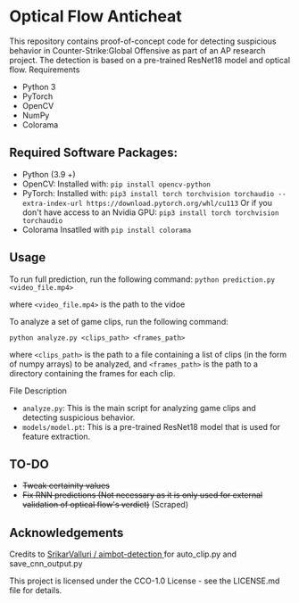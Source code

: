 # Optical Flow Anticheat
This repository contains proof-of-concept code for detecting suspicious behavior in Counter-Strike:Global Offensive as part of an AP research project. The detection is based on a pre-trained ResNet18 model and optical flow.
Requirements
- Python 3
- PyTorch
- OpenCV
- NumPy
- Colorama

## Required Software Packages:
- Python (3.9 +) 
- OpenCV:
Installed with: `pip install opencv-python`
- PyTorch:
Installed with: `pip3 install torch torchvision torchaudio --extra-index-url https://download.pytorch.org/whl/cu113`
Or if you don't have access to an Nvidia GPU: `pip3 install torch torchvision torchaudio`
- Colorama
Insatlled with `pip install colorama`

## Usage
To run full prediction, run the following command:
```python prediction.py <video_file.mp4>```

where `<video_file.mp4>` is the path to the vidoe

To analyze a set of game clips, run the following command:

```python analyze.py <clips_path> <frames_path>```

where `<clips_path>` is the path to a file containing a list of clips (in the form of numpy arrays) to be analyzed, and `<frames_path>` is the path to a directory containing the frames for each clip.

File Description
-  `analyze.py`: This is the main script for analyzing game clips and detecting suspicious behavior.
- `models/model.pt`: This is a pre-trained ResNet18 model that is used for feature extraction.


## TO-DO
- ~~Tweak certainity values~~
- ~~Fix RNN predictions (Not necessary as it is only used for external validation of optical flow's verdict)~~ (Scraped)

## Acknowledgements

Credits to [SrikarValluri /
aimbot-detection ](https://github.com/SrikarValluri/aimbot-detection) for auto_clip.py and save_cnn_output.py


This project is licensed under the CCO-1.0 License - see the LICENSE.md file for details.